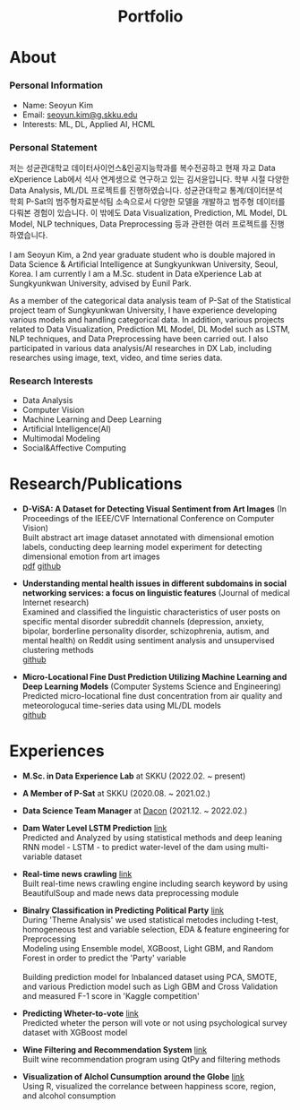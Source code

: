 # <div align=center> Portfolio </div>
# About
### Personal Information
- Name: Seoyun Kim
- Email: seoyun.kim@g.skku.edu
- Interests: ML, DL, Applied AI, HCML

### Personal Statement
저는 성균관대학교 데이터사이언스&인공지능학과를 복수전공하고 현재 자교 Data eXperience Lab에서 석사 연계생으로 연구하고 있는 김서윤입니다. 학부 시절 다양한 Data Analysis, ML/DL 프로젝트를 진행하였습니다. 성균관대학교 통계/데이터분석 학회 P-Sat의 범주형자료분석팀 소속으로서 다양한 모델을 개발하고 범주형 데이터를 다뤄본 경험이 있습니다. 이 밖에도 Data Visualization, Prediction, ML Model, DL Model, NLP techniques, Data Preprocessing 등과 관련한 여러 프로젝트를 진행하였습니다.
<br/>
<br/>
I am Seoyun Kim, a 2nd year graduate student who is double majored in Data Science & Artificial Intelligence at Sungkyunkwan University, Seoul, Korea. I am currently I am a M.Sc. student in Data eXperience Lab at Sungkyunkwan University, advised by Eunil Park.

As a member of the categorical data analysis team of P-Sat of the Statistical project team of Sungkyunkwan University, I have experience developing various models and handling categorical data. In addition, various projects related to Data Visualization, Prediction ML Model, DL Model such as LSTM, NLP techniques, and Data Preprocessing have been carried out. I also participated in various data analysis/AI researches in DX Lab, including researches using image, text, video, and time series data.

### Research Interests
- Data Analysis
- Computer Vision
- Machine Learning and Deep Learning
- Artificial Intelligence(AI)
- Multimodal Modeling
- Social&Affective Computing

# Research/Publications
- __D-ViSA: A Dataset for Detecting Visual Sentiment from Art Images__ (In Proceedings of the IEEE/CVF International Conference on Computer Vision) 
<br/>Built abstract art image dataset annotated with dimensional emotion labels, conducting deep learning model experiment for detecting dimensional emotion from art images<br/> [pdf](https://openaccess.thecvf.com/content/ICCV2023W/ASI/papers/Kim_D-ViSA_A_Dataset_for_Detecting_Visual_Sentiment_from_Art_Images_ICCVW_2023_paper.pdf) [github](https://github.com/seoyunion/D-ViSA)

- __Understanding mental health issues in different subdomains in social networking services: a focus on linguistic features__ (Journal of medical Internet research) 
<br/>Examined and classified the linguistic characteristics of user posts on specific mental disorder subreddit channels (depression, anxiety, bipolar, borderline personality disorder, schizophrenia, autism, and mental health) on Reddit using sentiment analysis and unsupervised clustering methods<br/> [github](https://github.com/seoyunion/RedditMentalHealth)

- __Micro-Locational Fine Dust Prediction Utilizing Machine Learning and Deep Learning Models__ (Computer Systems Science and Engineering) 
<br/>Predicted micro-locational fine dust concentration from air quality and meteorologucal time-series data using ML/DL models<br/> [github](https://github.com/seoyunion/FineDust)

# Experiences
- __M.Sc. in Data Experience Lab__ at SKKU (2022.02. ~ present)

- __A Member of P-Sat__ at SKKU (2020.08. ~ 2021.02.)

- __Data Science Team Manager__ at [Dacon](dacon.io) (2021.12. ~ 2022.02.)

- __Dam Water Level LSTM Prediction__ [link](https://github.com/seoyunion/water-level-prediction)
<br/>Predicted and Analyzed by using statistical methods and deep leaning RNN model - LSTM - to predict water-level of the dam using multi-variable dataset<br/>

- **Real-time news crawling** [link](https://github.com/seoyunion/real-time-news-crawling)
<br/>Built real-time news crawling engine including search keyword by using BeautifulSoup and made news data preprocessing module<br/>

- __Binalry Classification in Predicting Political Party__ [link](https://github.com/seoyunion/P-SAT)
<br/>During 'Theme Analysis' we used statistical metodes including t-test, homogeneous test and variable selection, EDA & feature engineering for Preprocessing
<br/>Modeling using Ensemble model, XGBoost, Light GBM, and Random Forest in order to predict the 'Party' variable<br/>
<br/>Building prediction model for Inbalanced dataset using PCA, SMOTE, and various Prediction model such as Ligh GBM and Cross Validation and measured F-1 score in 'Kaggle competition'<br/>

- **Predicting Wheter-to-vote** [link](https://github.com/seoyunion/2020-AML-vote-prediction)
<br/>Predicted wheter the person will vote or not using psychological survey dataset with XGBoost model<br/>

- __Wine Filtering and Recommendation System__ [link](https://github.com/seoyunion/wine-recommendation)
<br/>Built wine recommendation program using QtPy and filtering methods<br/>

- __Visualization of Alchol Cunsumption around the Globe__ [link](https://github.com/seoyunion/2019-R-visualization)
<br/>Using R, visualized the correlance between happiness score, region, and alcohol consumption<br/>
